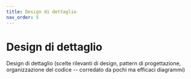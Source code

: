 ```yaml
---
title: Design di dettaglio
nav_order: 5
---
```

# Design di dettaglio
Design di dettaglio (scelte rilevanti di design, pattern di progettazione, organizzazione del codice -- corredato da pochi ma efficaci diagrammi)
